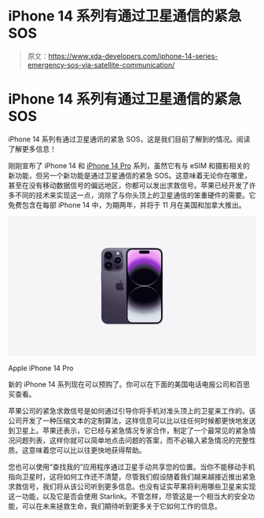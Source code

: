 # iPhone 14 系列有通过卫星通信的紧急 SOS

> 原文：<https://www.xda-developers.com/iphone-14-series-emergency-sos-via-satellite-communication/>

# iPhone 14 系列有通过卫星通信的紧急 SOS

iPhone 14 系列有通过卫星通讯的紧急 SOS，这是我们目前了解到的情况。阅读了解更多信息！

刚刚宣布了 iPhone 14 和 [iPhone 14 Pro](https://www.xda-developers.com/apple-iphone-14-pro/) 系列，虽然它有与 eSIM 和摄影相关的新功能，但另一个新功能是通过卫星通信的紧急 SOS。这意味着无论你在哪里，甚至在没有移动数据信号的偏远地区，你都可以发出求救信号。苹果已经开发了许多不同的技术来实现这一点，消除了与你头顶上的卫星通信的笨重硬件的需要。它免费包含在每部 iPhone 14 中，为期两年，并将于 11 月在美国和加拿大推出。

 <picture>![The iPhone 14 Pro brings a new front design, upgraded cameras, and a new all powerful Apple silicon for the most premium iPhone yet. ](img/6437f74b1244ed1652f599770d31581d.png)</picture> 

Apple iPhone 14 Pro

新的 iPhone 14 系列现在可以预购了。你可以在下面的美国电话电报公司和百思买查看。

苹果公司的紧急求救信号是如何通过引导你将手机对准头顶上的卫星来工作的。该公司开发了一种压缩文本的定制算法，这样信息可以比以往任何时候都更快地发送到卫星上。苹果还表示，它已经与紧急情况专家合作，制定了一个最常见的紧急情况问题列表，这样你就可以简单地点击问题的答案，而不必输入紧急情况的完整性质。这意味着您可以比以往更快地获得帮助。

您也可以使用“查找我的”应用程序通过卫星手动共享您的位置。当你不能移动手机指向卫星时，这将如何工作还不清楚，尽管我们假设随着我们越来越接近推出紧急求救信号，我们将从该公司听到更多信息。也没有证实苹果将利用哪些卫星来实现这一功能，以及它是否会使用 Starlink。不管怎样，尽管这是一个相当大的安全功能，可以在未来拯救生命，我们期待听到更多关于它如何工作的信息。